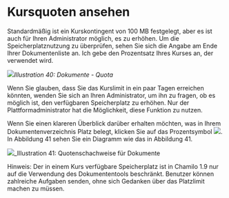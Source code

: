 # Kursquoten ansehen

Standardmäßig ist ein Kurskontingent von 100 MB festgelegt, aber es ist auch für Ihren Administrator möglich, es zu erhöhen. Um die Speicherplatznutzung zu überprüfen, sehen Sie sich die Angabe am Ende Ihrer Dokumentenliste an. Ich gebe den Prozentsatz Ihres Kurses an, der verwendet wird.

![](../../.gitbook/assets/images46%20%282%29.png)_Illustration 40: Dokumente - Quota_

Wenn Sie glauben, dass Sie das Kurslimit in ein paar Tagen erreichen könnten, wenden Sie sich an Ihren Administrator, um ihn zu fragen, ob es möglich ist, den verfügbaren Speicherplatz zu erhöhen. Nur der Plattformadministrator hat die Möglichkeit, diese Funktion zu nutzen.

Wenn Sie einen klareren Überblick darüber erhalten möchten, was in Ihrem Dokumentenverzeichnis Platz belegt, klicken Sie auf das Prozentsymbol ![](../../.gitbook/assets/graphics125.png). In Abbildung 41 sehen Sie ein Diagramm wie das in Abbildung 41.

![](../../.gitbook/assets/images288.png)\_Illustration 41: Quotenschachweise für Dokumente

Hinweis: Der in einem Kurs verfügbare Speicherplatz ist in Chamilo 1.9 nur auf die Verwendung des Dokumententools beschränkt. Benutzer können zahlreiche Aufgaben senden, ohne sich Gedanken über das Platzlimit machen zu müssen.


